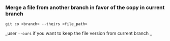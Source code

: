 ### Merge a file from another branch in favor of the copy in current branch
`git co <branch> --theirs <file_path>`

_user `--ours` if you want to keep the file version from current branch _
